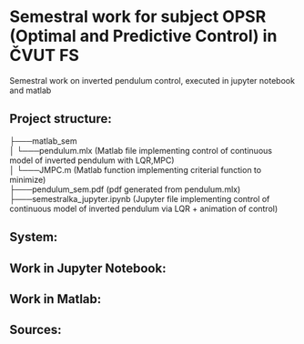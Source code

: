 # Semestral work for subject OPSR (Optimal and Predictive Control) in ČVUT FS

Semestral work on inverted pendulum control, executed in jupyter notebook and matlab

## Project structure:<br />

├───matlab_sem<br /> 
│   └───pendulum.mlx (Matlab file implementing control of continuous model of inverted pendulum with LQR,MPC)<br />
│   └───JMPC.m       (Matlab function implementing criterial function to minimize)<br /> 
├───pendulum_sem.pdf            (pdf generated from pendulum.mlx) <br />
├───semestralka_jupyter.ipynb   (Jupyter file implementing control of continuous model of inverted pendulum via LQR + animation of control)<br />


## System:



## Work in Jupyter Notebook: 



## Work in Matlab: 



## Sources: 
